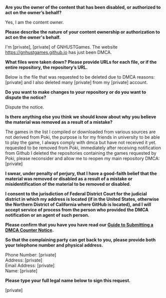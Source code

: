 **Are you the owner of the content that has been disabled, or authorized to act on the owner’s behalf?**

Yes, I am the content owner.

**Please describe the nature of your content ownership or authorization to act on the owner's behalf.**

I'm [private], [private] of GNHUSTGames. The website https://gnhustgames.github.io has just been DMCA.

**What files were taken down? Please provide URLs for each file, or if the entire repository, the repository’s URL.**

Below is the file that was requested to be deleted due to DMCA reasons: [private] and I also deleted many [private] from my [private] account.

**Do you want to make changes to your repository or do you want to dispute the notice?**

Dispute the notice.

**Is there anything else you think we should know about why you believe the material was removed as a result of a mistake?**

The games in the list I compiled or downloaded from various sources are not derived from Poki, the purpose is for my friends in university to be able to play the game, I always comply with dmca but have not received it yet. requested to be removed from Poki, immediately after receiving notification from Github I deleted the repositories containing the games requested by Poki, please reconsider and allow me to reopen my main repository DMCA: [private]

**I swear, under penalty of perjury, that I have a good-faith belief that the material was removed or disabled as a result of a mistake or misidentification of the material to be removed or disabled.**

**I consent to the jurisdiction of Federal District Court for the judicial district in which my address is located (if in the United States, otherwise the Northern District of California where GitHub is located), and I will accept service of process from the person who provided the DMCA notification or an agent of such person.**

**Please confirm that you have you have read our <a href="https://docs.github.com/articles/guide-to-submitting-a-dmca-counter-notice">Guide to Submitting a DMCA Counter Notice</a>.**

**So that the complaining party can get back to you, please provide both your telephone number and physical address.**

Phone Number: [private]  
Address: [private]  
Email Address: [private]  
Name: [private]  

**Please type your full legal name below to sign this request.**

[private]  
